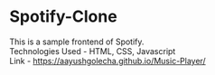 # Spotify-Clone
This is a sample frontend of Spotify.<br>
Technologies Used - HTML, CSS, Javascript <br>
Link - https://aayushgolecha.github.io/Music-Player/

